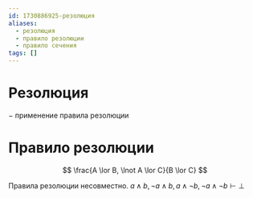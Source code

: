 ```yaml
---
id: 1730886925-резолюция
aliases:
  - резолюция
  - правило резолюции
  - правило сечения
tags: []
---
```


# Резолюция
$-$ применение правила резолюции
# Правило резолюции
$$
\frac{A \lor B, \lnot A \lor C}{B \lor C}
$$

Правила резолюции несовместно.
$a \land b, \lnot a \land b, a \land \lnot b, \lnot a \land \lnot b \vdash \bot$

